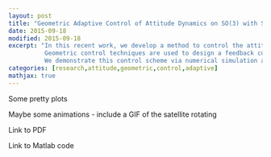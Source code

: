 ```yaml
---
layout: post
title: "Geometric Adaptive Control of Attitude Dynamics on SO(3) with State Inequality Constraints"
date: 2015-09-18
modified: 2015-09-18
excerpt: "In this recent work, we develop a method to control the attitude dynamics of a rigid body.
          Geometric control techniques are used to design a feedback control law in the presence of state constraints.
          We demonstrate this control scheme via numerical simulation and experiments with fixed multi-rotor."
categories: [research,attitude,geometric,control,adaptive]
mathjax: true
---
```



Some pretty plots

Maybe some animations - include a GIF of the satellite rotating

Link to PDF

Link to Matlab code

